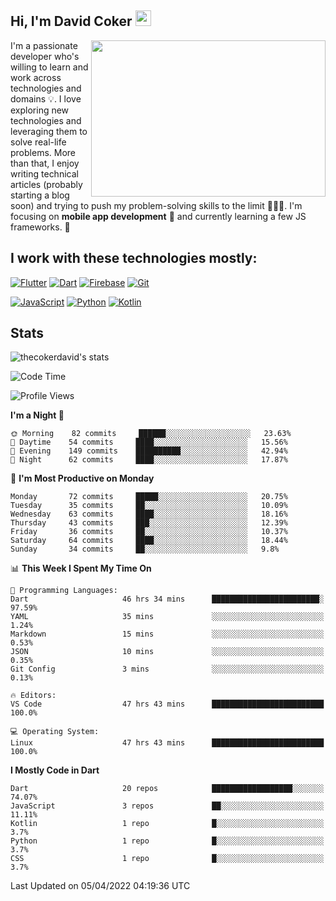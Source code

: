 ## Hi, I'm David Coker <img src="https://raw.githubusercontent.com/thecokerdavid/thecokerdavid/main/gifs/wave.gif" width="25px">
<img align="right" height="250" width="375" alt="" src="https://raw.githubusercontent.com/thecokerdavid/thecokerdavid/main/gifs/reminisce.gif" width="25px">

<p>I'm a passionate developer who's willing to learn and work across technologies and domains 💡. I love exploring new technologies and leveraging them to solve real-life problems. More than that, I enjoy writing technical articles (probably starting a blog soon) and trying to push my problem-solving skills to the limit  👨🏻‍💻. I'm focusing on <strong>mobile app development</strong> 📱 and currently learning a few JS frameworks. 🤪</p>

## I work with these technologies mostly:

[![Flutter](https://img.shields.io/badge/-Flutter-blue?style=for-the-badge&logo=flutter&logoColor=ffffff)](https://www.flutter.dev/)
[![Dart](https://img.shields.io/badge/-Dart-ffffff?style=for-the-badge&logo=dart&logoColor=blue)](https://www.dart.dev/)
[![Firebase](https://img.shields.io/badge/-Firebase-%23FBB741?style=for-the-badge&logo=firebase&logoColor=FBB741&labelColor=%23ffffff&color=%23FBB741)](https://www.firebase.google.com/)
[![Git](https://img.shields.io/badge/-Git-EB5C38?style=for-the-badge&logo=git&logoColor=%23ffffff)](https://git-scm.com/)

[![JavaScript](https://img.shields.io/badge/-JavaScript-F7DF1E?style=for-the-badge&logo=javascript&logoColor=000000&labelColor=F7DF1E&color=F7DF1E)](https://www.javascript.com/)
[![Python](https://img.shields.io/badge/-Python-yellow?style=for-the-badge&logo=python&logoColor=yellow&labelColor=blue&color=blue)](https://www.python.org/)
[![Kotlin](https://img.shields.io/badge/-Kotlin-7F52FF?style=for-the-badge&logo=Kotlin&logoColor=ffffff)](https://www.kotlinlang.com/)

## Stats

<p><img src="https://github-readme-stats.vercel.app/api?username=thecokerdavid&show_icons=true&hide_border=true&border_radius=10&theme=onedark" alt="thecokerdavid's stats" /></p>

<!--START_SECTION:waka-->
![Code Time](http://img.shields.io/badge/Code%20Time-268%20hrs%2017%20mins-blue)

![Profile Views](http://img.shields.io/badge/Profile%20Views-7-blue)

**I'm a Night 🦉** 

```text
🌞 Morning    82 commits     ██████░░░░░░░░░░░░░░░░░░░   23.63% 
🌆 Daytime    54 commits     ████░░░░░░░░░░░░░░░░░░░░░   15.56% 
🌃 Evening    149 commits    ██████████░░░░░░░░░░░░░░░   42.94% 
🌙 Night      62 commits     ████░░░░░░░░░░░░░░░░░░░░░   17.87%

```
📅 **I'm Most Productive on Monday** 

```text
Monday       72 commits     █████░░░░░░░░░░░░░░░░░░░░   20.75% 
Tuesday      35 commits     ██░░░░░░░░░░░░░░░░░░░░░░░   10.09% 
Wednesday    63 commits     ████░░░░░░░░░░░░░░░░░░░░░   18.16% 
Thursday     43 commits     ███░░░░░░░░░░░░░░░░░░░░░░   12.39% 
Friday       36 commits     ██░░░░░░░░░░░░░░░░░░░░░░░   10.37% 
Saturday     64 commits     ████░░░░░░░░░░░░░░░░░░░░░   18.44% 
Sunday       34 commits     ██░░░░░░░░░░░░░░░░░░░░░░░   9.8%

```


📊 **This Week I Spent My Time On** 

```text
💬 Programming Languages: 
Dart                     46 hrs 34 mins      ████████████████████████░   97.59% 
YAML                     35 mins             ░░░░░░░░░░░░░░░░░░░░░░░░░   1.24% 
Markdown                 15 mins             ░░░░░░░░░░░░░░░░░░░░░░░░░   0.53% 
JSON                     10 mins             ░░░░░░░░░░░░░░░░░░░░░░░░░   0.35% 
Git Config               3 mins              ░░░░░░░░░░░░░░░░░░░░░░░░░   0.13%

🔥 Editors: 
VS Code                  47 hrs 43 mins      █████████████████████████   100.0%

💻 Operating System: 
Linux                    47 hrs 43 mins      █████████████████████████   100.0%

```

**I Mostly Code in Dart** 

```text
Dart                     20 repos            ██████████████████░░░░░░░   74.07% 
JavaScript               3 repos             ██░░░░░░░░░░░░░░░░░░░░░░░   11.11% 
Kotlin                   1 repo              █░░░░░░░░░░░░░░░░░░░░░░░░   3.7% 
Python                   1 repo              █░░░░░░░░░░░░░░░░░░░░░░░░   3.7% 
CSS                      1 repo              █░░░░░░░░░░░░░░░░░░░░░░░░   3.7%

```



 Last Updated on 05/04/2022 04:19:36 UTC
<!--END_SECTION:waka-->

<!-- ### Hi there 👋

<img align="center" src="/github-metrics.svg" alt="David Coker's Stats"> -->

<!-- ![David Coker's Most used languages](https://github-readme-stats.vercel.app/api/top-langs?username=thecokerdavid&layout=compact&show_icons=true&count_private=true&theme=gotham) -->
